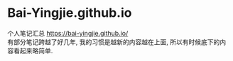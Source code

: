 # Bai-Yingjie.github.io
个人笔记汇总 https://bai-yingjie.github.io/  
有部分笔记跨越了好几年, 我的习惯是越新的内容越在上面, 所以有时候底下的内容看起来略简单.